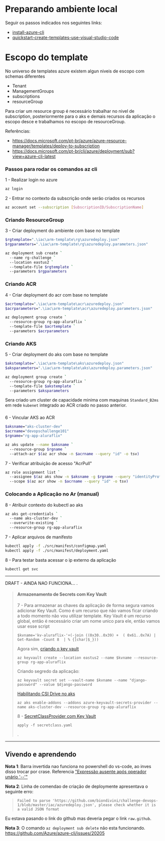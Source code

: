 # Preparando ambiente local
Seguir os passos indicados nos seguintes links:
* [install-azure-cli](https://docs.microsoft.com/en-us/cli/azure/install-azure-cli-windows?tabs=azure-cli)
* [quickstart-create-templates-use-visual-studio-code](https://docs.microsoft.com/en-us/azure/azure-resource-manager/templates/quickstart-create-templates-use-visual-studio-code?tabs=CLI)

# Escopo do template
No universo de templates azure existem algun niveis de escopo com schemas diferentes
* Tenant
* ManagementGroups 
* subscriptions
* resourceGroup

Para criar um resource group é necessário trabalhar no nivel de subscription, posteriormente para o aks e demais recursos da aplicação o escopo desce e trabalhamos no escopo de resourceGroup.

Referências:
* https://docs.microsoft.com/pt-br/azure/azure-resource-manager/templates/deploy-to-subscription
* https://docs.microsoft.com/pt-br/cli/azure/deployment/sub?view=azure-cli-latest

### Passos para rodar os comandos az cli
1 - Realizar login no azure
``` bash
az login
```
2 - Entrar no contexto da subscrição onde serão criados os recursos
``` bash
az account set --subscription [SubscriptionID/SubscriptionName]
```
### Criando ResourceGroup
3 - Criar deployment do ambiente com base no template
``` bash
$rgtemplate=".\iac\arm-template\rg\azuredeploy.json"
$rgparameters=".\iac\arm-template\rg\azuredeploy.parameters.json"

az deployment sub create `
  --name rg-challenge `
  --location eastus2 `
  --template-file $rgtemplate `
  --parameters $rgparameters
```

### Criando ACR
4 - Criar deployment do acr com base no template

``` bash
$acrtemplate=".\iac\arm-template\acr\azuredeploy.json"
$acrparameters=".\iac\arm-template\acr\azuredeploy.parameters.json"

az deployment group create `
  --resource-group rg-app-aluraflix `
  --template-file $acrtemplate `
  --parameters $acrparameters
```

### Criando AKS
5 - Criar deployment do aks com base no template

``` bash
$akstemplate=".\iac\arm-template\aks\azuredeploy.json"
$aksparameters=".\iac\arm-template\aks\azuredeploy.parameters.json"

az deployment group create `
  --resource-group rg-app-aluraflix `
  --template-file $akstemplate `
  --parameters $aksparameters
```
Sera criado um cluster de capacidade minima com maquinas `Standard_B2ms` em rede `kubenet` integrado ao ACR criado no passo anterior.

###
6 - Vincular AKS ao ACR
``` bash
$aksname="aks-cluster-dev"
$acrname="devopschallenge101"
$rgname="rg-app-aluraflix"

az aks update --name $aksname ` 
  --resource-group $rgname `
  --attach-acr $(az acr show -n $acrname --query "id" -o tsv) 
```
7 - Verificar atribuição de acesso "AcrPull"
``` bash 
az role assignment list `
  --assignee $(az aks show -n $aksname -g $rgname --query "identityProfile.kubeletidentity.clientId" -o tsv) `
  --scope $(az acr show -n $acrname --query "id" -o tsv) 
```
### Colocando a Aplicação no Ar (manual)
8 - Atribuir contexto do kubectl ao aks
``` bash
az aks get-credentials `
  --name aks-cluster-dev `
  --overwrite-existing `
  --resource-group rg-app-aluraflix 
```
7 - Aplicar arquivos de manifesto
``` bash
kubectl apply -f ./src/manifest/configmap.yaml 
kubectl apply -f ./src/manifest/deployment.yaml 
```
8 - Para testar basta acessar o ip externo da aplicação 
``` bash
kubectl get svc 
```


-----
DRAFT - AINDA NAO FUNCIONA... .
> #### Armazenamento de Secrets com Key Vault
> 7 - Para armazenar as chaves da aplicação de forma segura vamos adicionar Key Vault.
> Como é um recurso que não vamos ficar criando a todo momento não vou utilizar template. Key Vault é um recurso global, então é necessário criar um nome unico para ele, então vamos usar esse script
> ```
> $kvname='kv-aluraflix-'+(-join ((0x30..0x39) +  ( 0x61..0x7A) | Get-Random -Count 8  | % {[char]$_}))
> ```
> Agora sim, [criando o key vault](https://docs.microsoft.com/pt-br/azure/aks/csi-secrets-store-driver#create-or-use-an-existing-azure-key-vault)
> ```
> az keyvault create --location eastus2 --name $kvname --resource-group rg-app-aluraflix
> ```
> Criando segredo da aplicação:
> ```
> az keyvault secret set --vault-name $kvname --name "django-password" --value $django-password
> ```
> [Habilitando CSI Drive no aks](https://docs.microsoft.com/pt-br/azure/aks/csi-secrets-store-driver#upgrade-an-existing-aks-cluster-with-azure-key-vault-provider-for-secrets-store-csi-driver-support) 
> ```
> az aks enable-addons --addons azure-keyvault-secrets-provider --name aks-cluster-dev --resource-group rg-app-aluraflix
> ```
> 8 - [SecretClassProvider com Key Vault](
> https://docs.microsoft.com/pt-br/azure/aks/csi-secrets-store-driver#sync-mounted-content-with-a-kubernetes-secret)
> ``` 
> apply -f secretclass.yaml
> ```
> .
-----


## Vivendo e aprendendo
<b>Nota 1</b>: Barra invertida nao funciona no powershell do vs-code, ao inves disso trocar por crase. Referencia ["Expressão ausente após operador unário '--'"](https://pt.stackoverflow.com/questions/419382/express%C3%A3o-ausente-ap%C3%B3s-operador-un%C3%A1rio-ao-tentar-instalar-o-postgres-pelo)

<b>Nota 2</b>: Linha de comendao de criação de deploymente apresentava o seguinte erro: 
> `Failed to parse 'https://github.com/biondivini/challenge-devops-1/blob/master/iac/azuredeploy.json', please check whether it is a valid JSON format`

Eu estava pasando o link do github mas deveria pegar o link `raw.github`. 

<b>Nota 3</b>: O comando `az deployment sub delete` não esta funcionando. https://github.com/Azure/azure-cli/issues/20205
